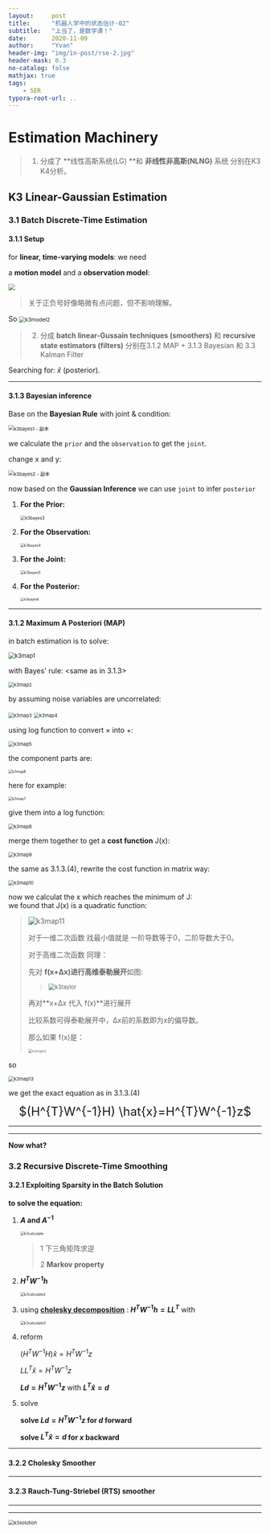 ```yaml
---
layout:     post
title:      "机器人学中的状态估计-02"
subtitle:   "上当了，是数学课！"
date:       2020-11-09
author:     "Yvan"
header-img: "img/in-post/rse-2.jpg"
header-mask: 0.3
no-catalog: false
mathjax: true
tags:
    - SER
typora-root-url: ..
---
```


# Estimation Machinery

> 1. 分成了 **线性高斯系统(LG) **和 **非线性非高斯(NLNG)** 系统 分别在K3 K4分析。

## K3 Linear-Gaussian Estimation

### 3.1 Batch Discrete-Time Estimation

#### 3.1.1 Setup

for **linear, time-varying models**: we need

a **motion model** and a **observation model**:

<img src="/img/in-post/ser/k3model1.png" style="zoom:80%;" />

> 关于正负号好像略微有点问题，但不影响理解。

So <img src="/img/in-post/ser/k3model2.png" alt="k3model2" style="zoom: 75%;" />



> 2. 分成 **batch linear-Gussain techniques (smoothers)** 和 **recursive state estimators (filters)** 分别在3.1.2 MAP + 3.1.3 Bayesian 和  3.3 Kalman Filter

Searching for: $\hat{x}$  (posterior).

---

#### 3.1.3 Bayesian inference

Base on the **Bayesian Rule** with joint & condition: 

<img src="/img/in-post/ser/k3bayes1 - 副本.png" alt="k3bayes1 - 副本" style="zoom: 67%;" />

we calculate the `prior` and the `observation` to get the `joint`.

change x and y: 

<img src="/img/in-post/ser/k3bayes2 - 副本.png" alt="k3bayes2 - 副本" style="zoom:67%;" />

now based on the **Gaussian Inference** we can use `joint` to infer `posterior`

1. **For the Prior:**

   <img src="/img/in-post/ser/k3bayes3.png" alt="k3bayes3" style="zoom: 60%;" />

2. **For the Observation:**

   <img src="/img/in-post/ser/k3bayes4.png" alt="k3bayes4" style="zoom:50%;" />

3. **For the Joint:**

   <img src="/img/in-post/ser/k3bayes5.png" alt="k3bayes5" style="zoom: 50%;" />

4. **For the Posterior:**

   <img src="/img/in-post/ser/k3bayes6.png" alt="k3bayes6" style="zoom: 46%;" />

---

#### 3.1.2 Maximum A Posteriori (MAP)

in batch estimation is to solve:

<img src="/img/in-post/ser/k3map1.png" alt="k3map1" style="zoom: 80%;" />

with Bayes' rule: \<same as in 3.1.3\>

<img src="/img/in-post/ser/k3map2.png" alt="k3map2" style="zoom: 67%;" />

by assuming noise variables are uncorrelated:

<img src="/img/in-post/ser/k3map3.png" alt="k3map3" style="zoom: 67%;" />

<img src="/img/in-post/ser/k3map4.png" alt="k3map4" style="zoom:67%;" />

using log function to convert × into +:

<img src="/img/in-post/ser/k3map5.png" alt="k3map5" style="zoom:67%;" />

the component parts are:

<img src="/img/in-post/ser/k3map6.png" alt="k3map6" style="zoom: 50%;" />

here for example:

<img src="/img/in-post/ser/k3map7.png" alt="k3map7" style="zoom:50%;" />

give them into a log function:

<img src="/img/in-post/ser/k3map8.png" alt="k3map8" style="zoom:67%;" />

merge them together to get a **cost function** J(x):

<img src="/img/in-post/ser/k3map9.png" alt="k3map9" style="zoom:67%;" />

the same as 3.1.3.(4), rewrite the cost function in matrix way:

<img src="/img/in-post/ser/k3map10.png" alt="k3map10" style="zoom:67%;" />

now we calculat the x which reaches the minimum of J:<br/>we found that J(x) is a quadratic function:

> ![k3map11](/img/in-post/ser/k3map11.png)
>
> 对于一维二次函数 找最小值就是 一阶导数等于0，二阶导数大于0。
>
> 对于高维二次函数 同理：
>
> 先对 **f(x+Δx)进行高维泰勒展开**如图:
>
> > <img src="/img/in-post/ser/k3taylor.png" alt="k3taylor" style="zoom: 80%;" />
>
> 再对**x+Δx 代入 f(x)**进行展开
>
> 比较系数可得泰勒展开中，Δx前的系数即为x的偏导数。
>
> 那么如果 f(x)是：
>
> <img src="/img/in-post/ser/k3map12.png" alt="k3map12" style="zoom: 48%;" />

so 

<img src="/img/in-post/ser/k3map13.png" alt="k3map13" style="zoom: 67%;" />

we get the exact equation as in 3.1.3.(4)

<center> <font size=5>$(H^{T}W^{-1}H) \hat{x}=H^{T}W^{-1}z$</font></center>

---

---

**Now what?**

### 3.2 Recursive Discrete-Time Smoothing

#### 3.2.1 Exploiting Sparsity in the Batch Solution

**to solve the equation:**

1. **$A$ and $A^{-1}$**

   <img src="/img/in-post/ser/k3calculate.png" alt="k3calculate" style="zoom: 50%;" />

   > 1 下三角矩阵求逆
   >
   > 2 **Markov property**

2. **$H^TW^{-1}h$**

   <img src="/img/in-post/ser/k3calculate2.png" alt="k3calculate2" style="zoom: 50%;" />

3. using  **[cholesky decomposition](https://yf96.github.io/2020/10/30/matrix/#cholesky-%E5%88%86%E8%A7%A3)** : **$H^TW^{-1}h = LL^T$** with

   <img src="/img/in-post/ser/k3calculate3.png" alt="k3calculate3" style="zoom:50%;" />

4. reform

   $(H^{T}W^{-1}H) \hat{x}=H^{T}W^{-1}z$

   $LL^T\hat{x}=H^{T}W^{-1}z$

   **$Ld=H^{T}W^{-1}z$**  with **$L^T\hat{x}=d$**

5. solve

   **solve $Ld=H^{T}W^{-1}z$ for $d$ forward**

   **solve $L^T\hat{x}=d$ for $x$ backward**

---

#### 3.2.2 Cholesky Smoother



---

#### 3.2.3 Rauch-Tung-Striebel (RTS) smoother



---

---

<img src="/img/in-post/ser/k3solution.png" alt="k3solution" style="zoom: 67%;" />